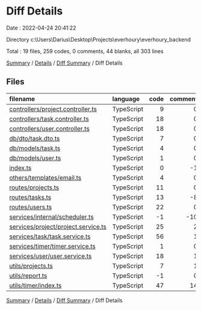 # Diff Details

Date : 2022-04-24 20:41:22

Directory c:\Users\Darius\Desktop\Projects\everhoury\everhoury_backend

Total : 19 files,  259 codes, 0 comments, 44 blanks, all 303 lines

[Summary](results.md) / [Details](details.md) / [Diff Summary](diff.md) / Diff Details

## Files
| filename | language | code | comment | blank | total |
| :--- | :--- | ---: | ---: | ---: | ---: |
| [controllers/project.controller.ts](/controllers/project.controller.ts) | TypeScript | 9 | 0 | 1 | 10 |
| [controllers/task.controller.ts](/controllers/task.controller.ts) | TypeScript | 18 | 0 | 3 | 21 |
| [controllers/user.controller.ts](/controllers/user.controller.ts) | TypeScript | 18 | 0 | 2 | 20 |
| [db/dto/task.dto.ts](/db/dto/task.dto.ts) | TypeScript | 7 | 0 | 1 | 8 |
| [db/models/task.ts](/db/models/task.ts) | TypeScript | 4 | 0 | 1 | 5 |
| [db/models/user.ts](/db/models/user.ts) | TypeScript | 1 | 0 | 0 | 1 |
| [index.ts](/index.ts) | TypeScript | 0 | -1 | 0 | -1 |
| [others/templates/email.ts](/others/templates/email.ts) | TypeScript | 4 | 0 | 3 | 7 |
| [routes/projects.ts](/routes/projects.ts) | TypeScript | 11 | 0 | 1 | 12 |
| [routes/tasks.ts](/routes/tasks.ts) | TypeScript | 13 | -8 | -1 | 4 |
| [routes/users.ts](/routes/users.ts) | TypeScript | 22 | 0 | 3 | 25 |
| [services/internal/scheduler.ts](/services/internal/scheduler.ts) | TypeScript | -1 | -10 | -2 | -13 |
| [services/project/project.service.ts](/services/project/project.service.ts) | TypeScript | 25 | 2 | 4 | 31 |
| [services/task/task.service.ts](/services/task/task.service.ts) | TypeScript | 56 | 1 | 4 | 61 |
| [services/timer/timer.service.ts](/services/timer/timer.service.ts) | TypeScript | 1 | 0 | 0 | 1 |
| [services/user/user.service.ts](/services/user/user.service.ts) | TypeScript | 18 | 1 | 11 | 30 |
| [utils/projects.ts](/utils/projects.ts) | TypeScript | 7 | 1 | 1 | 9 |
| [utils/report.ts](/utils/report.ts) | TypeScript | -1 | 0 | 0 | -1 |
| [utils/timer/index.ts](/utils/timer/index.ts) | TypeScript | 47 | 14 | 12 | 73 |

[Summary](results.md) / [Details](details.md) / [Diff Summary](diff.md) / Diff Details